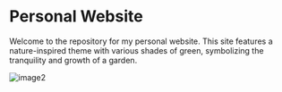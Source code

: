 # Personal Website

Welcome to the repository for my personal website. This site features a nature-inspired theme with various shades of green, symbolizing the tranquility and growth of a garden.

![image2](https://github.com/Niimraa/Niimraa.github.io/assets/133609979/575469ce-b362-4067-803e-9c6638480b76)





